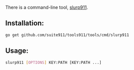 There is a command-line tool, [slurp911](https://github.com/suite911/tools911/tree/master/tools/cmd/slurp911).

## Installation:
```sh
go get github.com/suite911/tools911/tools/cmd/slurp911
```

## Usage:
```sh
slurp911 [OPTIONS] KEY:PATH [KEY:PATH ...]
```
